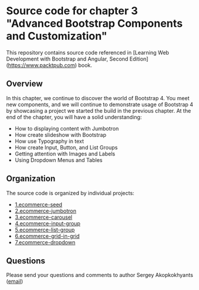 Source code for chapter 3 "Advanced Bootstrap Components and Customization" 
====================================================

This repository contains source code referenced in [Learning Web Development with Bootstrap and Angular, Second Edition] (https://www.packtpub.com) book.

## Overview 

In this chapter, we continue to discover the world of Bootstrap 4. You meet new components, and we will continue to demonstrate usage of Bootstrap 4 by showcasing a project we started the build in the previous chapter. At the end of the chapter, you will have a solid understanding:
- How to displaying content with Jumbotron
- How create slideshow with Bootstrap
- How use Typography in text
- How create Input, Button, and List Groups
- Getting attention with Images and Labels
- Using Dropdown Menus and Tables

## Organization

The source code is organized by individual projects:
- [1.ecommerce-seed](1.ecommerce-seed)
- [2.ecommerce-jumbotron](2.ecommerce-jumbotron)
- [3.ecommerce-carousel](3.ecommerce-carousel)
- [4.ecommerce-input-group](4.ecommerce-input-group)
- [5.ecommerce-list-group](5.ecommerce-list-group)
- [6.ecommerce-grid-in-grid](6.ecommerce-grid-in-grid)
- [7.ecommerce-dropdown](7.ecommerce-dropdown)

## Questions

Please send your questions and comments to author Sergey Akopkokhyants ([email](mailto:akserg@gmail.com))  

